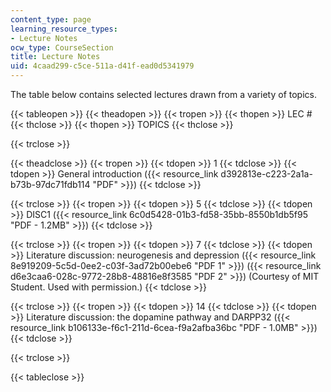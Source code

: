 ```yaml
---
content_type: page
learning_resource_types:
- Lecture Notes
ocw_type: CourseSection
title: Lecture Notes
uid: 4caad299-c5ce-511a-d41f-ead0d5341979
---
```


The table below contains selected lectures drawn from a variety of topics.

{{< tableopen >}}
{{< theadopen >}}
{{< tropen >}}
{{< thopen >}}
LEC #
{{< thclose >}}
{{< thopen >}}
TOPICS
{{< thclose >}}

{{< trclose >}}

{{< theadclose >}}
{{< tropen >}}
{{< tdopen >}}
1
{{< tdclose >}}
{{< tdopen >}}
General introduction ({{< resource_link d392813e-c223-2a1a-b73b-97dc71fdb114 "PDF" >}})
{{< tdclose >}}

{{< trclose >}}
{{< tropen >}}
{{< tdopen >}}
5
{{< tdclose >}}
{{< tdopen >}}
DISC1 ({{< resource_link 6c0d5428-01b3-fd58-35bb-8550b1db5f95 "PDF - 1.2MB" >}})
{{< tdclose >}}

{{< trclose >}}
{{< tropen >}}
{{< tdopen >}}
7
{{< tdclose >}}
{{< tdopen >}}
Literature discussion: neurogenesis and depression ({{< resource_link 8e919209-5c5d-0ee2-c03f-3ad72b00ebe6 "PDF 1" >}}) ({{< resource_link d6e3caa6-028c-9772-28b8-48816e8f3585 "PDF 2" >}}) (Courtesy of MIT Student. Used with permission.)
{{< tdclose >}}

{{< trclose >}}
{{< tropen >}}
{{< tdopen >}}
14
{{< tdclose >}}
{{< tdopen >}}
Literature discussion: the dopamine pathway and DARPP32 ({{< resource_link b106133e-f6c1-211d-6cea-f9a2afba36bc "PDF - 1.0MB" >}})
{{< tdclose >}}

{{< trclose >}}

{{< tableclose >}}